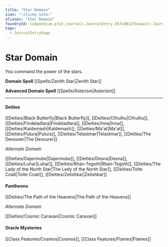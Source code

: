 ```yaml
---
title: "Star Domain"
icon: ":sticky-note:"
aliases: "Star Domain"
foundryId: Compendium.pf2e.journals.JournalEntry.EEZvDB1Z7ezwaxIr.JournalEntryPage.6bDpXy7pQdGrd2og
tags:
  - JournalEntryPage
---
```


# Star Domain
You command the power of the stars.

**Domain Spell** [[Spells/Zenith Star|Zenith Star]]

**Advanced Domain Spell** [[Spells/Asterism|Asterism]]

* * *

#### **Deities**

[[Deities/Black Butterfly|Black Butterfly]], [[Deities/Cthulhu|Cthulhu]], [[Deities/Findeladlara|Findeladlara]], [[Deities/Inna|Inna]], [[Deities/Kaldemash|Kaldemash]], [[Deities/Ma'at|Ma'at]], [[Deities/Pulura|Pulura]], [[Deities/Telastmar|Telastmar]], [[Deities/The Devourer|The Devourer]]

_Alternate Domain_

[[Deities/Dajermube|Dajermube]], [[Deities/Desna|Desna]], [[Deities/Luhar|Luhar]], [[Deities/Rhan-Tegoth|Rhan-Tegoth]], [[Deities/The Lady of the North Star|The Lady of the North Star]], [[Deities/Tolte Coatl|Tolte Coatl]], [[Deities/Zelishkar|Zelishkar]]

#### **Pantheons**

[[Deities/The Path of the Heavens|The Path of the Heavens]]

_Alternate Domain_

[[Deities/Cosmic Caravan|Cosmic Caravan]]

#### **Oracle Mysteries**

[[Class Features/Cosmos|Cosmos]], [[Class Features/Flames|Flames]]